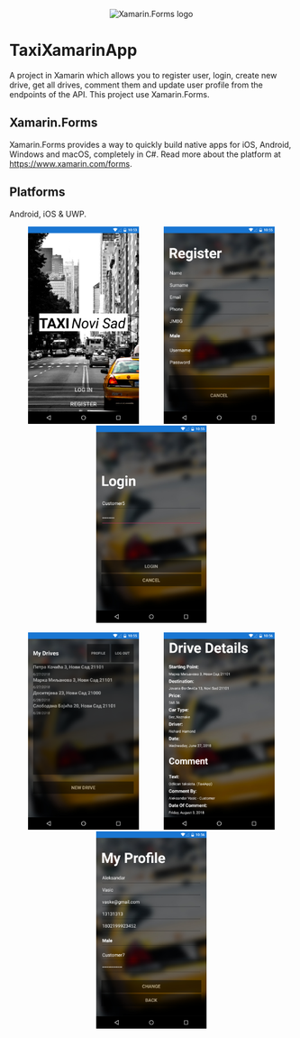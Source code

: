 <p align="center">
<img src="https://upload.wikimedia.org/wikipedia/commons/6/68/Xamarin_logo_and_wordmark.png" alt="Xamarin.Forms logo" width="300">
</p>

# TaxiXamarinApp

A project in Xamarin which allows you to register user, login, create new drive, get all drives, comment them and update user profile from the endpoints of the API. This project use Xamarin.Forms.

## Xamarin.Forms

Xamarin.Forms provides a way to quickly build native apps for iOS, Android, Windows and macOS, completely in C#.
Read more about the platform at https://www.xamarin.com/forms.

## Platforms
Android, iOS & UWP.

<p align="center">
  <img src="images/startpage.png" Height="350" hspace="20"/>
  <img src="images/Register.png" Height="350" hspace="20"/>
  <img src="images/login.png" Height="350" hspace="20"/>
</p>

<p align="center">
  <img src="images/drives.png" Height="350" hspace="20"/>
  <img src="images/details.png" Height="350" hspace="20"/>
  <img src="images/editProfile.png" Height="350" hspace="20"/>
</p>
